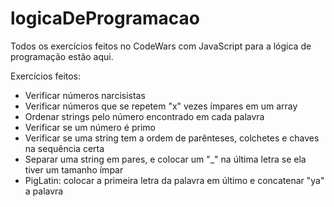 # logicaDeProgramacao
Todos os exercícios feitos no CodeWars com JavaScript para a lógica de programação estão aqui.

Exercícios feitos:
- Verificar números narcisistas
- Verificar números que se repetem "x" vezes ímpares em um array
- Ordenar strings pelo número encontrado em cada palavra
- Verificar se um número é primo
- Verificar se uma string tem a ordem de parênteses, colchetes e chaves na sequência certa
- Separar uma string em pares, e colocar um "_" na última letra se ela tiver um tamanho ímpar
- PigLatin: colocar a primeira letra da palavra em último e concatenar "ya" a palavra
